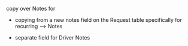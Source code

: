 copy over Notes for
  - copying from a new notes field on the Request table specifically for recurring  --> Notes

  - separate field for Driver Notes
